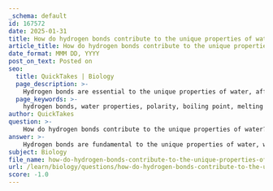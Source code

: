 ```yaml
---
_schema: default
id: 167572
date: 2025-01-31
title: How do hydrogen bonds contribute to the unique properties of water?
article_title: How do hydrogen bonds contribute to the unique properties of water?
date_format: MMM DD, YYYY
post_on_text: Posted on
seo:
  title: QuickTakes | Biology
  page_description: >-
    Hydrogen bonds are essential to the unique properties of water, affecting its boiling and melting points, ice density, surface tension, cohesion, adhesion, solvent capabilities, and the structure of biological molecules.
  page_keywords: >-
    hydrogen bonds, water properties, polarity, boiling point, melting point, ice density, surface tension, cohesion, adhesion, universal solvent, biological molecules
author: QuickTakes
question: >-
    How do hydrogen bonds contribute to the unique properties of water?
answer: >-
    Hydrogen bonds are fundamental to the unique properties of water, which are essential for life and various biological processes. Here are the key contributions of hydrogen bonds to the properties of water:\n\n1. **Polarity and Hydrogen Bonding**: Water (H₂O) is a polar molecule due to the difference in electronegativity between oxygen and hydrogen. This polarity allows water molecules to attract each other, forming hydrogen bonds. Each water molecule can form hydrogen bonds with up to three other water molecules, creating a dynamic network of interactions that are constantly forming and breaking. This network is crucial for many of water's unique properties.\n\n2. **High Boiling and Melting Points**: The presence of hydrogen bonds significantly raises the boiling and melting points of water compared to other similar-sized molecules. For instance, while methane (CH₄) is a nonpolar molecule with a much lower boiling point, water remains liquid over a wide range of temperatures, which is vital for biological processes.\n\n3. **Density of Ice**: Hydrogen bonds cause water to expand when it freezes, making ice less dense than liquid water. This is why ice floats on water, providing an insulating layer that protects aquatic life during cold weather.\n\n4. **Surface Tension**: The hydrogen bonds between water molecules create a high surface tension, allowing small objects to float on its surface and enabling phenomena like water striders to walk on water. This property is crucial for various ecological interactions.\n\n5. **Cohesion and Adhesion**: Water molecules exhibit strong cohesion due to hydrogen bonding, which allows them to stick together. This property is essential for processes like capillary action, where water can move through narrow spaces, such as in plant roots and stems. Adhesion, the attraction between water molecules and other substances, also plays a critical role in the movement of water in biological systems.\n\n6. **Solvent Properties**: Water is often referred to as the "universal solvent" because it can dissolve a wide range of substances. The polar nature of water allows it to interact with and stabilize ions and polar molecules, facilitating biochemical reactions and transport of nutrients in living organisms.\n\n7. **Biological Molecules**: Hydrogen bonds are critical for the structure and function of biomolecules like DNA and proteins. For example, they stabilize the double helix structure of DNA and maintain the secondary and tertiary structures of proteins, which are essential for their biological activity.\n\nIn summary, hydrogen bonds are integral to the unique properties of water, influencing its behavior as a solvent, its physical state changes, and its interactions with other molecules, all of which are critical for sustaining life.
subject: Biology
file_name: how-do-hydrogen-bonds-contribute-to-the-unique-properties-of-water.md
url: /learn/biology/questions/how-do-hydrogen-bonds-contribute-to-the-unique-properties-of-water
score: -1.0
---
```


&nbsp;